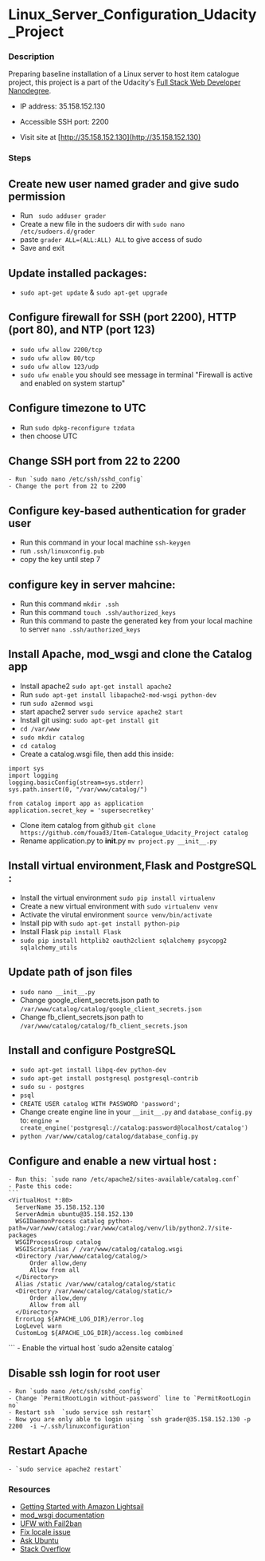 # Linux_Server_Configuration_Udacity_Project

###  Description
  Preparing baseline installation of a Linux server to host item catalogue project, this project is a part of the Udacity's [Full Stack Web Developer Nanodegree](https://www.udacity.com/course/full-stack-web-developer-nanodegree--nd004).


  
- IP address: 35.158.152.130

- Accessible SSH port: 2200

- Visit site at [http://35.158.152.130](http://35.158.152.130)

### Steps

## Create new user named grader and give sudo permission
  - Run ` sudo adduser grader`
  - Create a new file in the sudoers dir with
   `sudo nano /etc/sudoers.d/grader`
  - paste  `grader ALL=(ALL:ALL) ALL` to give access of sudo
  - Save and exit

## Update installed packages:
  - `sudo apt-get update` &  `sudo apt-get upgrade`

## Configure firewall for SSH (port 2200), HTTP (port 80), and NTP (port 123)
  - `sudo ufw allow 2200/tcp`
  - `sudo ufw allow 80/tcp`
  - `sudo ufw allow 123/udp`
  - `sudo ufw enable` you should see message in terminal
    "Firewall is active and enabled on system startup"

## Configure timezone to UTC
  - Run `sudo dpkg-reconfigure tzdata`
  - then choose UTC

## Change SSH port from 22 to 2200
    - Run `sudo nano /etc/ssh/sshd_config`
    - Change the port from 22 to 2200

## Configure key-based authentication for grader user
  - Run this command in your local machine `ssh-keygen`
  - run `.ssh/linuxconfig.pub`
  - copy the key until step 7

## configure key in server mahcine:
  - Run this command  `mkdir .ssh`
  - Run this command  `touch .ssh/authorized_keys`
  - Run this command to paste the generated key from your local machine to server
  `nano .ssh/authorized_keys`

## Install Apache, mod_wsgi and clone the Catalog app
  - Install apache2 `sudo apt-get install apache2`
  - Run `sudo apt-get install libapache2-mod-wsgi python-dev`
  - run  `sudo a2enmod wsgi`
  - start apache2 server `sudo service apache2 start`
  - Install git using: `sudo apt-get install git`
  - `cd /var/www`
  - `sudo mkdir catalog`
  - `cd catalog`
  - Create a catalog.wsgi file, then add this inside:
  ```
  import sys
  import logging
  logging.basicConfig(stream=sys.stderr)
  sys.path.insert(0, "/var/www/catalog/")

  from catalog import app as application
  application.secret_key = 'supersecretkey'
  ```
  - Clone item catalog from github `git clone https://github.com/fouad3/Item-Catalogue_Udacity_Project catalog`
  - Rename application.py to __init__.py `mv project.py __init__.py`

## Install virtual environment,Flask and PostgreSQL :
  - Install the virtual environment `sudo pip install virtualenv`
  - Create a new virtual environment with `sudo virtualenv venv`
  - Activate the virutal environment `source venv/bin/activate`
  - Install pip with `sudo apt-get install python-pip`
  - Install Flask `pip install Flask`
  - `sudo pip install httplib2 oauth2client sqlalchemy psycopg2 sqlalchemy_utils`

## Update path of json files
  - `sudo nano __init__.py`
  - Change google_client_secrets.json path to `/var/www/catalog/catalog/google_client_secrets.json`  
  - Change fb_client_secrets.json path to `/var/www/catalog/catalog/fb_client_secrets.json`

## Install and configure PostgreSQL
  - `sudo apt-get install libpq-dev python-dev`
  - `sudo apt-get install postgresql postgresql-contrib`
  - `sudo su - postgres`
  - `psql`
  - `CREATE USER catalog WITH PASSWORD 'password';`
  - Change create engine line in your `__init__.py` and `database_config.py` to:
    `engine = create_engine('postgresql://catalog:password@localhost/catalog')`
  - `python /var/www/catalog/catalog/database_config.py`

## Configure and enable a new virtual host :
    - Run this: `sudo nano /etc/apache2/sites-available/catalog.conf`
    - Paste this code:
    ```
    <VirtualHost *:80>
      ServerName 35.158.152.130
      ServerAdmin ubuntu@35.158.152.130
      WSGIDaemonProcess catalog python-path=/var/www/catalog:/var/www/catalog/venv/lib/python2.7/site-packages
      WSGIProcessGroup catalog
      WSGIScriptAlias / /var/www/catalog/catalog.wsgi
      <Directory /var/www/catalog/catalog/>
          Order allow,deny
          Allow from all
      </Directory>
      Alias /static /var/www/catalog/catalog/static
      <Directory /var/www/catalog/catalog/static/>
          Order allow,deny
          Allow from all
      </Directory>
      ErrorLog ${APACHE_LOG_DIR}/error.log
      LogLevel warn
      CustomLog ${APACHE_LOG_DIR}/access.log combined
  </VirtualHost>
    ```
    - Enable the virtual host `sudo a2ensite catalog`

  ## Disable ssh login for root user
    - Run `sudo nano /etc/ssh/sshd_config`
    - Change `PermitRootLogin without-password` line to `PermitRootLogin no`
    - Restart ssh  `sudo service ssh restart`
    - Now you are only able to login using `ssh grader@35.158.152.130 -p 2200  -i ~/.ssh/linuxconfiguration`

  ## Restart Apache
    - `sudo service apache2 restart`
### Resources
* [Getting Started with Amazon Lightsail](https://linuxacademy.com/howtoguides/posts/show/topic/12662-getting-started-with-lightsail-a-simple-vps-solution-from-aws)
* [mod_wsgi documentation](https://modwsgi.readthedocs.io/en/develop/)
* [UFW with Fail2ban](https://askubuntu.com/questions/54771/potential-ufw-and-fail2ban-conflicts)
* [Fix locale issue](https://askubuntu.com/questions/162391/how-do-i-fix-my-locale-issue)
* [Ask Ubuntu](https://askubuntu.com/)
* [Stack Overflow](https://stackoverflow.com/)

